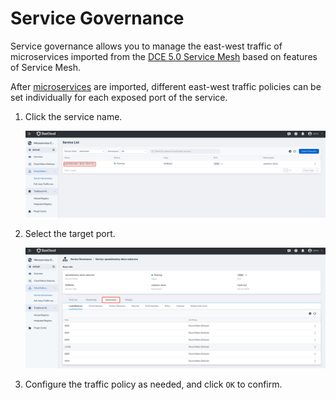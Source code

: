 # Service Governance

Service governance allows you to manage the east-west traffic of microservices imported from the [DCE 5.0 Service Mesh](../../mspider/intro/index.md) based on features of Service Mesh.

After [microservices](index.md) are imported, different east-west traffic policies can be set individually for each exposed port of the service.

1. Click the service name.

    ![](../images/cloudms-traffic01.png)

2. Select the target port.

    ![](../images/cloudms-traffic02.png)

3. Configure the traffic policy as needed, and click `OK` to confirm.

<!-- Specific descriptions of each policy will be added later -->